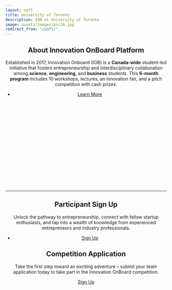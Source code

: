```yaml
---
layout: uoft
title: University of Toronto
description: IOB at University of Toronto
image: assets/images/pic16.jpg
redirect_from: "/uoft/"
---
```


<section id="one" class="alt">
        <div class="inner">
            <header>
                <div class="row">
                    <div class="6u 12u$(small)">
                        <h1 id="content">About Innovation OnBoard Platform</h1>
                        <p>Established in 2017, Innovation Onboard (IOB) is a <strong>Canada-wide</strong> student-led initiative that fosters entrepreneurship and interdisciplinary collaboration among <strong>science</strong>, <strong>engineering</strong>, and <strong>business</strong> students. This <strong>6-month program</strong> includes 10 workshops, lectures, an innovation fair, and a pitch competition with cash prizes.</p>
                        <p>
                        <ul class="actions">
                    <li><a href="{{ '/learn-more.html' | prepend: site.baseurl | prepend: site.url }}" target="_blank" class="button special fit">Learn More</a></li>
                        </ul>
                            </p>
                    </div>
                    <div class="6u 12u$(small)">
                        <div class="youtube" id="KyDHbgAVYvA" style="width:100%; height:264px;"></div>
                            <script type="text/javascript" src="https://codegena.com/assets/js/youtube-embed.js"></script>
                    </div>
                </div>
                <hr>
                <div class="row">
                   <div class="6u 12u$(small)">
                        <div class="box">
                            <h1>Participant Sign Up</h1>
                            <p>Unlock the pathway to entrepreneurship, connect with fellow startup enthusiasts, and tap into a wealth of knowledge from experienced entrepreneurs and industry professionals. </p>
                            <ul class="actions fit">
                                <li><a href="{{ '/participant-signup.html' | prepend: site.baseurl | prepend: site.url }}" target="_blank" class="button fit">Sign Up</a></li>
                            </ul>
                        </div>
                    </div>
                    <div class="6u 12u$(small)">
                        <div class="box">
                            <h1>Competition Application</h1>
                            <p>Take the first step toward an exciting adventure – submit your team application today to take part in the Innovation OnBoard competition. </p>
                            <p><a href="https://docs.google.com/forms/d/e/1FAIpQLSfkHvjyR-NZ-VncQWREHw_tvhDVlANN-Ga6i-bJKWxluCebdw/viewform" target="_blank"  class="button fit">Sign Up</a></p>
                        </div>
                    </div>
                </div>
            </header>
        </div>
</section>
    <div id="particles-js" style="position: absolute; top: 1510px; width: 100%; height: 100%; z-index: -1;"></div>